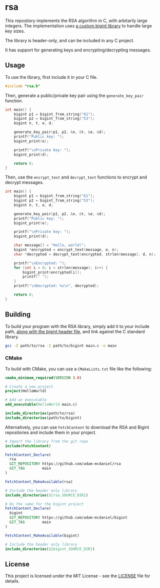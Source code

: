 # rsa

This repository implements the RSA algorithm in C, with arbitarily large integers. The implementation uses [a custom bigint library](https://github.com/adam-mcdaniel/bigint) to handle large key sizes.

The library is header-only, and can be included in any C project.

It has support for generating keys and encrypting/decrypting messages.

## Usage

To use the library, first include it in your C file.

```c
#include "rsa.h"
```

Then, generate a public/private key pair using the `generate_key_pair` function.

```c
int main() {
    bigint p1 = bigint_from_string("61");
    bigint p2 = bigint_from_string("53");
    bigint n, t, e, d;

    generate_key_pair(p1, p2, &n, &t, &e, &d);
    printf("Public key: ");
    bigint_print(e);

    printf("\nPrivate key: ");
    bigint_print(d);

    return 0;
}
```

Then, use the `encrypt_text` and `decrypt_text` functions to encrypt and decrypt messages.

```c
int main() {
    bigint p1 = bigint_from_string("61");
    bigint p2 = bigint_from_string("53");
    bigint n, t, e, d;

    generate_key_pair(p1, p2, &n, &t, &e, &d);
    printf("Public key: ");
    bigint_print(e);

    printf("\nPrivate key: ");
    bigint_print(d);

    char message[] = "Hello, world!";
    bigint *encrypted = encrypt_text(message, e, n);
    char *decrypted = decrypt_text(encrypted, strlen(message), d, n);

    printf("\nEncrypted: ");
    for (int i = 0; i < strlen(message); i++) {
        bigint_print(encrypted[i]);
        printf(" ");
    }
    printf("\nDecrypted: %s\n", decrypted);

    return 0;
}
```

## Building

To build your program with the RSA library, simply add it to your include path, [along with the bigint header file](https://github.com/adam-mcdaniel/bigint), and link against the C standard library.

```bash
gcc -I path/to/rsa -I path/to/bigint main.c -o main
```

### CMake

To build with CMake, you can use a `CMakeLists.txt` file like the following:

```cmake
cmake_minimum_required(VERSION 3.0)

# Create a new project
project(HelloWorld)

# Add an executable
add_executable(HelloWorld main.c)

include_directories(path/to/rsa)
include_directories(path/to/bigint)
```

Alternatively, you can use `FetchContent` to download the RSA and Bigint repositories and include them in your project.

```cmake
# Import the library from the git repo
include(FetchContent)

FetchContent_Declare(
  rsa
  GIT_REPOSITORY https://github.com/adam-mcdaniel/rsa
  GIT_TAG        main
)

FetchContent_MakeAvailable(rsa)

# Include the header only library
include_directories(${rsa_SOURCE_DIR})

# Do the same for the bigint project
FetchContent_Declare(
  bigint
  GIT_REPOSITORY https://github.com/adam-mcdaniel/bigint
  GIT_TAG        main
)

FetchContent_MakeAvailable(bigint)

# Include the header only library
include_directories(${bigint_SOURCE_DIR})
```

## License

This project is licensed under the MIT License - see the [LICENSE](LICENSE) file for details.